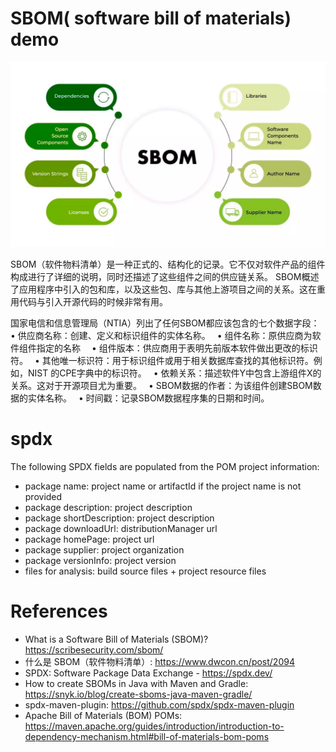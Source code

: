 SBOM( software bill of materials) demo
======================================

![SBOM Structure](sbom-structure.png)

SBOM（软件物料清单）是一种正式的、结构化的记录。它不仅对软件产品的组件构成进行了详细的说明，同时还描述了这些组件之间的供应链关系。
SBOM概述了应用程序中引入的包和库，以及这些包、库与其他上游项目之间的关系。这在重用代码与引入开源代码的时候非常有用。

国家电信和信息管理局（NTIA）列出了任何SBOM都应该包含的七个数据字段：　
• 供应商名称：创建、定义和标识组件的实体名称。　
• 组件名称：原供应商为软件组件指定的名称　
• 组件版本：供应商用于表明先前版本软件做出更改的标识符。　
• 其他唯一标识符：用于标识组件或用于相关数据库查找的其他标识符。例如，NIST  的CPE字典中的标识符。　
• 依赖关系：描述软件Y中包含上游组件X的关系。这对于开源项目尤为重要。　
• SBOM数据的作者：为该组件创建SBOM数据的实体名称。　
• 时间戳：记录SBOM数据程序集的日期和时间。

# spdx 

The following SPDX fields are populated from the POM project information:

- package name: project name or artifactId if the project name is not provided
- package description: project description
- package shortDescription: project description
- package downloadUrl: distributionManager url
- package homePage: project url
- package supplier: project organization
- package versionInfo: project version
- files for analysis: build source files + project resource files

# References

* What is a Software Bill of Materials (SBOM)? https://scribesecurity.com/sbom/
* 什么是 SBOM（软件物料清单）: https://www.dwcon.cn/post/2094
* SPDX: Software Package Data Exchange - https://spdx.dev/
* How to create SBOMs in Java with Maven and Gradle: https://snyk.io/blog/create-sboms-java-maven-gradle/
* spdx-maven-plugin: https://github.com/spdx/spdx-maven-plugin
* Apache Bill of Materials (BOM) POMs: https://maven.apache.org/guides/introduction/introduction-to-dependency-mechanism.html#bill-of-materials-bom-poms
